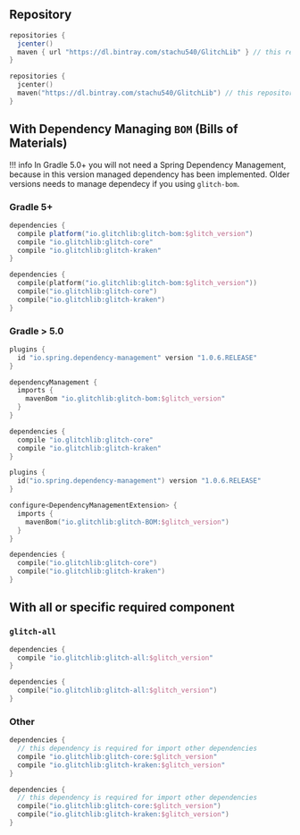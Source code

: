 ## Repository
```groovy fct_label="Gradle"
repositories {
  jcenter()
  maven { url "https://dl.bintray.com/stachu540/GlitchLib" } // this repository is optional
}
```
```kotlin fct_label="Kotlin DSL"
repositories {
  jcenter()
  maven("https://dl.bintray.com/stachu540/GlitchLib") // this repository is optional
}
```

## With Dependency Managing `BOM` (Bills of Materials)

!!! info
    In Gradle 5.0+ you will not need a Spring Dependency Management, because in this version managed dependency has been implemented.
    Older versions needs to manage dependecy if you using `glitch-bom`.


### Gradle 5+

```groovy fct_label="Gradle"
dependencies {
  compile platform("io.glitchlib:glitch-bom:$glitch_version")
  compile "io.glitchlib:glitch-core"
  compile "io.glitchlib:glitch-kraken"
}
```

```kotlin fct_label="Kotlin DSL"
dependencies {
  compile(platform("io.glitchlib:glitch-bom:$glitch_version"))
  compile("io.glitchlib:glitch-core")
  compile("io.glitchlib:glitch-kraken")
}
```

### Gradle > 5.0

```groovy fct_label="Gradle"
plugins {
  id "io.spring.dependency-management" version "1.0.6.RELEASE"
}

dependencyManagement {
  imports {
    mavenBom "io.glitchlib:glitch-bom:$glitch_version"
  }
}

dependencies {
  compile "io.glitchlib:glitch-core"
  compile "io.glitchlib:glitch-kraken"
}
```

```kotlin  fct_label="Kotlin DSL"
plugins {
  id("io.spring.dependency-management") version "1.0.6.RELEASE"
}

configure<DependencyManagementExtension> {
  imports {
    mavenBom("io.glitchlib:glitch-BOM:$glitch_version")
  }
}

dependencies {
  compile("io.glitchlib:glitch-core")
  compile("io.glitchlib:glitch-kraken")
}
```

## With all or specific required component

### `glitch-all`
```groovy fct_label="Gradle"
dependencies {
  compile "io.glitchlib:glitch-all:$glitch_version"
}
```

```kotlin fct_label="Kotlin DSL"
dependencies {
  compile("io.glitchlib:glitch-all:$glitch_version")
}
```

### Other

```groovy fct_label="Gradle"
dependencies {
  // this dependency is required for import other dependencies
  compile "io.glitchlib:glitch-core:$glitch_version"
  compile "io.glitchlib:glitch-kraken:$glitch_version"
}
```

```kotlin fct_label="Kotlin DSL"
dependencies {
  // this dependency is required for import other dependencies
  compile("io.glitchlib:glitch-core:$glitch_version")
  compile("io.glitchlib:glitch-kraken:$glitch_version")
}
```

